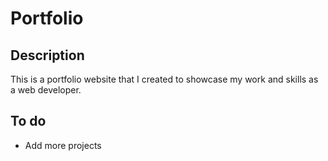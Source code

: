 # Portfolio

## Description

This is a portfolio website that I created to showcase my work and skills as a web developer.

## To do

- Add more projects
